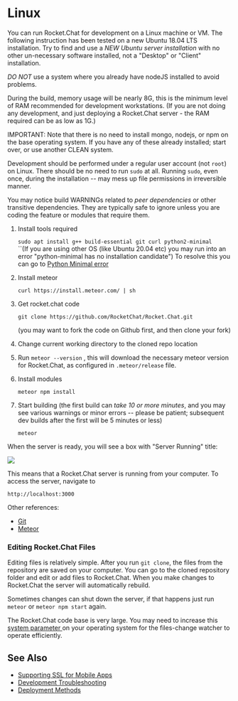 # Linux

You can run Rocket.Chat for development on a Linux machine or VM. The following instruction has been tested on a new Ubuntu 18.04 LTS installation. Try to find and use a _NEW Ubuntu server installation_ with no other un-necessary software installed, not a "Desktop" or "Client" installation.

_DO NOT_ use a system where you already have nodeJS installed to avoid problems.

During the build, memory usage will be nearly 8G, this is the minimum level of RAM recommended for development workstations. (If you are not doing any development, and just deploying a Rocket.Chat server - the RAM required can be as low as 1G.)

IMPORTANT: Note that there is no need to install mongo, nodejs, or npm on the base operating system. If you have any of these already installed; start over, or use another CLEAN system.

Development should be performed under a regular user account (not `root`) on Linux. There should be no need to run `sudo` at all. Running `sudo`, even once, during the installation -- may mess up file permissions in irreversible manner.

You may notice build WARNINGs related to _peer dependencies_ or other transitive dependencies. They are typically safe to ignore unless you are coding the feature or modules that require them.

1.  Install tools required

    `sudo apt install g++ build-essential git curl python2-minimal`\
    ``(If you are using other OS (like Ubuntu 20.04 etc) you may run into an error "python-minimal has no installation candidate") To resolve this you can go to [Python Minimal error](../../guides/developer/possible-error.md)
2.  Install meteor

    `curl https://install.meteor.com/ | sh`
3.  Get rocket.chat code

    `git clone https://github.com/RocketChat/Rocket.Chat.git`

    (you may want to fork the code on Github first, and then clone your fork)
4. Change current working directory to the cloned repo location
5. Run `meteor --version` , this will download the necessary meteor version for Rocket.Chat, as configured in `.meteor/release` file.
6.  Install modules

    `meteor npm install`
7.  Start building (the first build can _take 10 or more minutes_, and you may see various warnings or minor errors -- please be patient; subsequent dev builds after the first will be 5 minutes or less)

    `meteor`

When the server is ready, you will see a box with "Server Running" title:

![](<../../.gitbook/assets/image (5).png>)

This means that a Rocket.Chat server is running from your computer. To access the server, navigate to

`http://localhost:3000`

Other references:

* [Git](https://git-scm.com/book/en/v2/Getting-Started-Installing-Git)
* [Meteor](https://www.meteor.com/install)

### Editing Rocket.Chat Files

Editing files is relatively simple. After you run `git clone`, the files from the repository are saved on your computer. You can go to the cloned repository folder and edit or add files to Rocket.Chat. When you make changes to Rocket.Chat the server will automatically rebuild.

Sometimes changes can shut down the server, if that happens just run `meteor` or `meteor npm start` again.

The Rocket.Chat code base is very large. You may need to increase this [system parameter ](https://github.com/meteor/docs/blob/master/long-form/file-change-watcher-efficiency.md)on your operating system for the files-change watcher to operate efficiently.

## See Also

* [Supporting SSL for Mobile Apps](../../mobile-app/mobile-app-environment-setup/supporting-ssl-for-development-on-rocket.chat.md)
* [Development Troubleshooting](../contribute-to-rocket.chat/troubleshooting.md)
* [Deployment Methods](linux.md)
